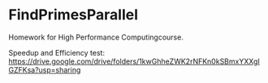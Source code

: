 # FindPrimesParallel
Homework for High Performance Computingcourse.


Speedup and Efficiency test: https://drive.google.com/drive/folders/1kwGhheZWK2rNFKn0kSBmxYXXgIGZFKsa?usp=sharing
